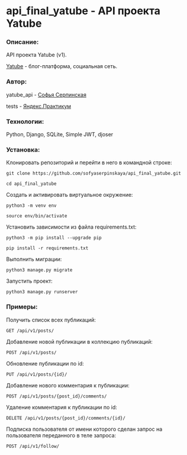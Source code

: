 # api_final_yatube - API проекта Yatube

### Описание:

API проекта Yatube (v1).

[Yatube](https://github.com/sofyaserpinskaya/hw05_final "Репозиторий проекта") - блог-платформа, социальная сеть.

### Автор:

yatube_api - [Софья Серпинская](https://github.com/sofyaserpinskaya)

tests - [Яндекс.Практикум](https://github.com/yandex-praktikum)

### Технологии:

Python, Django, SQLite, Simple JWT, djoser

### Установка:

Клонировать репозиторий и перейти в него в командной строке:

```
git clone https://github.com/sofyaserpinskaya/api_final_yatube.git
```

```
cd api_final_yatube
```

Cоздать и активировать виртуальное окружение:

```
python3 -m venv env
```

```
source env/bin/activate
```

Установить зависимости из файла requirements.txt:

```
python3 -m pip install --upgrade pip
```

```
pip install -r requirements.txt
```

Выполнить миграции:

```
python3 manage.py migrate
```

Запустить проект:

```
python3 manage.py runserver
```

### Примеры:

Получить список всех публикаций:

```
GET /api/v1/posts/
```

Добавление новой публикации в коллекцию публикаций:

```
POST /api/v1/posts/
```

Обновление публикации по id:

```
PUT /api/v1/posts/{id}/
```

Добавление нового комментария к публикации:

```
POST /api/v1/posts/{post_id}/comments/
```

Удаление комментария к публикации по id:

```
DELETE /api/v1/posts/{post_id}/comments/{id}/
```

Подписка пользователя от имени которого сделан запрос на пользователя переданного в теле запроса:

```
POST /api/v1/follow/
```
